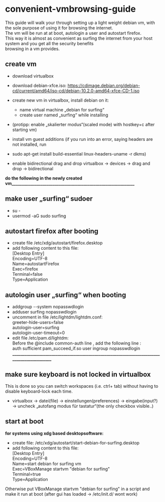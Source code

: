 # convenient-vmbrowsing-guide  
This guide will walk your through setting up a light weight debian vm, with the sole purpose of using it for browsing the internet.  
The vm will be run at at boot, autologin a user and autostart firefox.  
This way it is almost as convenient as surfing the internet from your host system and you get all the security benefits  
browsing in a vm provides.
  
  
  
  
  
## create vm

* download virtualbox  
* download debian-xfce.iso: https://cdimage.debian.org/debian-cd/current/amd64/iso-cd/debian-10.2.0-amd64-xfce-CD-1.iso  

* create new vm in virtualbox, install debian on it:  
    * name virtual machine „debian for surfing“  
    * create user named „surfing“ while installing  
* (protipp: enable „skalierter modus“(scaled mode) with hostkey+c after starting vm)  
  
* install vm guest additions (if you run into an error, saying headers are not installed, run  
* sudo apt-get install build-essential linux-headers-uname -r dkms)  
  
* enable bidirectional drag and drop virtualbox → devices → drag and drop → bidirectional  
  
**do the following in the newly created vm____________________________________________________________**  

## make user „surfing“ sudoer  
* su -  
* usermod -aG sudo surfing  

## autostart firefox after booting  
* create file /etc/xdg/autostart/firefox.desktop  
* add following content to this file:  
  [Desktop Entry]  
  Encoding=UTF-8  
  Name=autostartFirefox  
  Exec=firefox  
  Terminal=false  
  Type=Application  
  
## autologin user „surfing“ when booting  
* addgroup --system nopasswdlogin  
* adduser surfing nopasswdlogin  
* uncomment in file /etc/lightdm/lightdm.conf:  
    greeter-hide-users=false  
    autologin-user=surfing  
    autologin-user-timeout=0  
* edit file /etc/pam.d/lightdm:  
    Before the @include common-auth line , add the following line :  
    auth sufficient pam_succeed_if.so user ingroup nopasswdlogin  
**___________________________________________________________________________________________**  
  
## make sure keyboard is not locked in virtualbox  
This is done so you can switch workspaces (i.e. ctrl+ tab) without having to disable keyboard-lock each time.  
* virtualbox → datei(file) → einstellungen(preferences) → eingabe(input?) → uncheck „autofang modus für tastatur“(the only checkbox visible..)  
  
## start at boot  
  
**for systems using xdg based desktopsoftware:**  
* create file: /etc/xdg/autostart/start-debian-for-surfing.desktop  
* add following content to this file:  
    [Desktop Entry]  
    Encoding=UTF-8  
    Name=start debian for surfing vm  
    Exec=VBoxManage startvm "debian for surfing"  
    Terminal=true  
    Type=Application  
  
Otherwise put VBoxManage startvm "debian for surfing" in a script and make it run at boot (after gui has loaded -> /etc/init.d/ wont work)  
